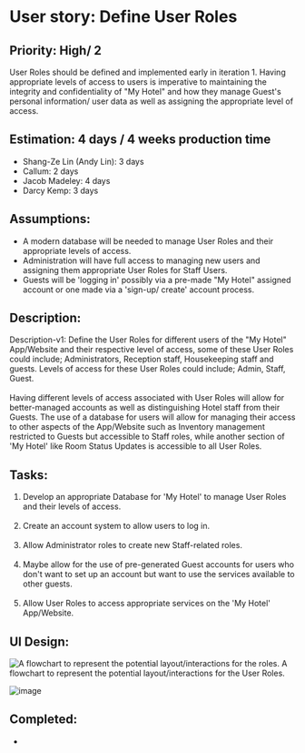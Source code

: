 # User story: Define User Roles

## Priority: High/ 2

User Roles should be defined and implemented early in iteration 1.
Having appropriate levels of access to users is imperative to maintaining the integrity and confidentiality of "My Hotel" and how they manage Guest's personal information/ user data as well as assigning the appropriate level of access.

## Estimation: 4 days / 4 weeks production time

* Shang-Ze Lin (Andy Lin): 3 days
* Callum: 2 days
* Jacob Madeley: 4 days
* Darcy Kemp: 3 days

[//]: # (Any notes on estimation go here)

## Assumptions:

* A modern database will be needed to manage User Roles and their appropriate levels of access.
* Administration will have full access to managing new users and assigning them appropriate User Roles for Staff Users.
* Guests will be 'logging in' possibly via a pre-made "My Hotel" assigned account or one made via a 'sign-up/ create' account process.
 

## Description:

Description-v1: Define the User Roles for different users of the "My Hotel" App/Website and their respective level of access, some of these User Roles could include; Administrators, Reception staff, Housekeeping staff and guests.
Levels of access for these User Roles could include; Admin, Staff, Guest.<br><br>
Having different levels of access associated with User Roles will allow for better-managed accounts as well as distinguishing Hotel staff from their Guests.
The use of a database for users will allow for managing their access to other aspects of the App/Website such as Inventory management restricted to Guests but accessible to Staff roles, while another section of 'My Hotel' like Room Status Updates is accessible to all User Roles.

## Tasks:

1. Develop an appropriate Database for 'My Hotel' to manage User Roles and their levels of access.
<br><br>
2. Create an account system to allow users to log in.
<br><br>
3. Allow Administrator roles to create new Staff-related roles.
<br><br>
4. Maybe allow for the use of pre-generated Guest accounts for users who don't want to set up an account but want to use the services available to other guests.
<br><br>
5. Allow User Roles to access appropriate services on the 'My Hotel' App/Website.

## UI Design:

![A flowchart to represent the potential layout/interactions for the roles.](\cp3407-project-v2024\images\user-story_user_roles_flowchart.png)
A flowchart to represent the potential layout/interactions for the User Roles.

![image](https://github.com/JacobMadeley/cp3407-project-v2024/assets/110138379/7156ec8d-22a0-4fc7-9db0-8091ead816ce)

## Completed:

*

[//]: # (* &#40;New, not in the textbook&#41; )

[//]: # (* Insert screenshots of completed. )

[//]: # (* If you have multiple versions &#40;changes between iteractions&#41;, show them all.)
